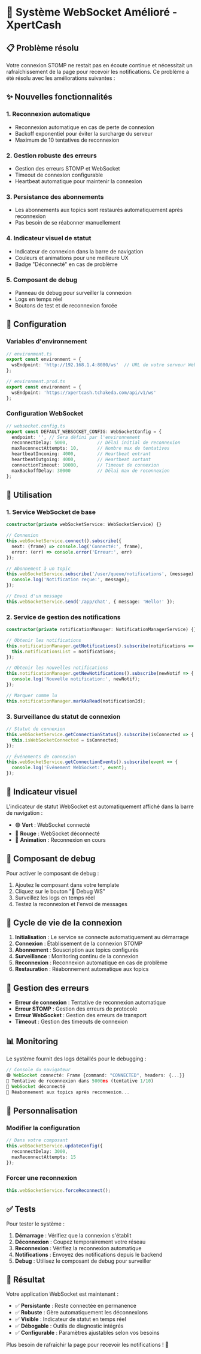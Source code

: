 # 🚀 Système WebSocket Amélioré - XpertCash

## 📋 Problème résolu

Votre connexion STOMP ne restait pas en écoute continue et nécessitait un rafraîchissement de la page pour recevoir les notifications. Ce problème a été résolu avec les améliorations suivantes :

## ✨ Nouvelles fonctionnalités

### 1. **Reconnexion automatique**
- Reconnexion automatique en cas de perte de connexion
- Backoff exponentiel pour éviter la surcharge du serveur
- Maximum de 10 tentatives de reconnexion

### 2. **Gestion robuste des erreurs**
- Gestion des erreurs STOMP et WebSocket
- Timeout de connexion configurable
- Heartbeat automatique pour maintenir la connexion

### 3. **Persistance des abonnements**
- Les abonnements aux topics sont restaurés automatiquement après reconnexion
- Pas besoin de se réabonner manuellement

### 4. **Indicateur visuel de statut**
- Indicateur de connexion dans la barre de navigation
- Couleurs et animations pour une meilleure UX
- Badge "Déconnecté" en cas de problème

### 5. **Composant de debug**
- Panneau de debug pour surveiller la connexion
- Logs en temps réel
- Boutons de test et de reconnexion forcée

## 🔧 Configuration

### Variables d'environnement
```typescript
// environment.ts
export const environment = {
  wsEndpoint: 'http://192.168.1.4:8080/ws'  // URL de votre serveur WebSocket
};

// environment.prod.ts
export const environment = {
  wsEndpoint: 'https://xpertcash.tchakeda.com/api/v1/ws'
};
```

### Configuration WebSocket
```typescript
// websocket.config.ts
export const DEFAULT_WEBSOCKET_CONFIG: WebSocketConfig = {
  endpoint: '', // Sera défini par l'environnement
  reconnectDelay: 5000,           // Délai initial de reconnexion
  maxReconnectAttempts: 10,       // Nombre max de tentatives
  heartbeatIncoming: 4000,        // Heartbeat entrant
  heartbeatOutgoing: 4000,        // Heartbeat sortant
  connectionTimeout: 10000,       // Timeout de connexion
  maxBackoffDelay: 30000          // Délai max de reconnexion
};
```

## 📱 Utilisation

### 1. **Service WebSocket de base**
```typescript
constructor(private webSocketService: WebSocketService) {}

// Connexion
this.webSocketService.connect().subscribe({
  next: (frame) => console.log('Connecté:', frame),
  error: (err) => console.error('Erreur:', err)
});

// Abonnement à un topic
this.webSocketService.subscribe('/user/queue/notifications', (message) => {
  console.log('Notification reçue:', message);
});

// Envoi d'un message
this.webSocketService.send('/app/chat', { message: 'Hello!' });
```

### 2. **Service de gestion des notifications**
```typescript
constructor(private notificationManager: NotificationManagerService) {}

// Obtenir les notifications
this.notificationManager.getNotifications().subscribe(notifications => {
  this.notificationsList = notifications;
});

// Obtenir les nouvelles notifications
this.notificationManager.getNewNotifications().subscribe(newNotif => {
  console.log('Nouvelle notification:', newNotif);
});

// Marquer comme lu
this.notificationManager.markAsRead(notificationId);
```

### 3. **Surveillance du statut de connexion**
```typescript
// Statut de connexion
this.webSocketService.getConnectionStatus().subscribe(isConnected => {
  this.isWebSocketConnected = isConnected;
});

// Événements de connexion
this.webSocketService.getConnectionEvents().subscribe(event => {
  console.log('Événement WebSocket:', event);
});
```

## 🎯 Indicateur visuel

L'indicateur de statut WebSocket est automatiquement affiché dans la barre de navigation :

- 🟢 **Vert** : WebSocket connecté
- 🔴 **Rouge** : WebSocket déconnecté
- 🔄 **Animation** : Reconnexion en cours

## 🐛 Composant de debug

Pour activer le composant de debug :

1. Ajoutez le composant dans votre template
2. Cliquez sur le bouton "🐛 Debug WS"
3. Surveillez les logs en temps réel
4. Testez la reconnexion et l'envoi de messages

## 🔄 Cycle de vie de la connexion

1. **Initialisation** : Le service se connecte automatiquement au démarrage
2. **Connexion** : Établissement de la connexion STOMP
3. **Abonnement** : Souscription aux topics configurés
4. **Surveillance** : Monitoring continu de la connexion
5. **Reconnexion** : Reconnexion automatique en cas de problème
6. **Restauration** : Réabonnement automatique aux topics

## 🚨 Gestion des erreurs

- **Erreur de connexion** : Tentative de reconnexion automatique
- **Erreur STOMP** : Gestion des erreurs de protocole
- **Erreur WebSocket** : Gestion des erreurs de transport
- **Timeout** : Gestion des timeouts de connexion

## 📊 Monitoring

Le système fournit des logs détaillés pour le debugging :

```typescript
// Console du navigateur
🟢 WebSocket connecté: Frame {command: "CONNECTED", headers: {...}}
🔄 Tentative de reconnexion dans 5000ms (tentative 1/10)
🔴 WebSocket déconnecté
🔄 Réabonnement aux topics après reconnexion...
```

## 🔧 Personnalisation

### Modifier la configuration
```typescript
// Dans votre composant
this.webSocketService.updateConfig({
  reconnectDelay: 3000,
  maxReconnectAttempts: 15
});
```

### Forcer une reconnexion
```typescript
this.webSocketService.forceReconnect();
```

## ✅ Tests

Pour tester le système :

1. **Démarrage** : Vérifiez que la connexion s'établit
2. **Déconnexion** : Coupez temporairement votre réseau
3. **Reconnexion** : Vérifiez la reconnexion automatique
4. **Notifications** : Envoyez des notifications depuis le backend
5. **Debug** : Utilisez le composant de debug pour surveiller

## 🎉 Résultat

Votre application WebSocket est maintenant :
- ✅ **Persistante** : Reste connectée en permanence
- ✅ **Robuste** : Gère automatiquement les déconnexions
- ✅ **Visible** : Indicateur de statut en temps réel
- ✅ **Débogable** : Outils de diagnostic intégrés
- ✅ **Configurable** : Paramètres ajustables selon vos besoins

Plus besoin de rafraîchir la page pour recevoir les notifications ! 🚀
